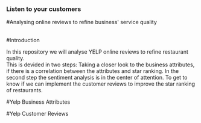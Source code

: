 ### Listen to your  customers

#Analysing online reviews to refine business' service quality

<br>
#Introduction

In this repository we will analyse YELP online reviews to refine restaurant quality. 
<br>
This is devided in two steps: Taking a closer look to the business attributes, if there is a correlation between the attributes and star ranking.
In the second step the sentiment analysis is in the center of attention. To get to know if we can implement the customer reviews to improve the star ranking of restaurants.

#Yelp Business Attributes


#Yelp Customer Reviews
